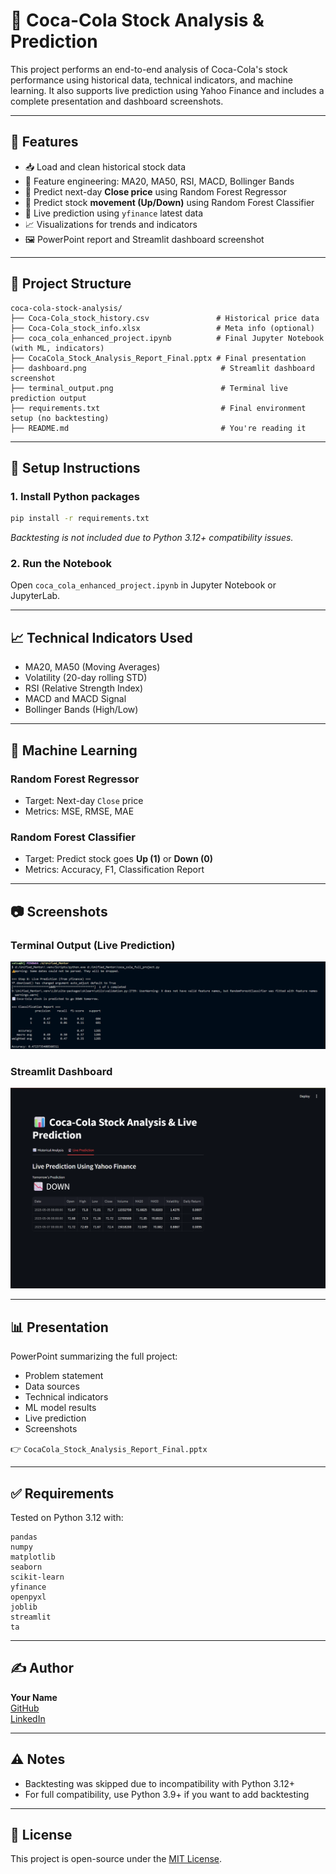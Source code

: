 # 🥤 Coca-Cola Stock Analysis & Prediction

This project performs an end-to-end analysis of Coca-Cola's stock performance using historical data, technical indicators, and machine learning. It also supports live prediction using Yahoo Finance and includes a complete presentation and dashboard screenshots.

---

## 📌 Features

- 📥 Load and clean historical stock data
- 🧠 Feature engineering: MA20, MA50, RSI, MACD, Bollinger Bands
- 🔮 Predict next-day **Close price** using Random Forest Regressor
- 🔁 Predict stock **movement (Up/Down)** using Random Forest Classifier
- 📡 Live prediction using `yfinance` latest data
- 📈 Visualizations for trends and indicators
- 🖼️ PowerPoint report and Streamlit dashboard screenshot

---

## 📁 Project Structure

```
coca-cola-stock-analysis/
├── Coca-Cola_stock_history.csv               # Historical price data
├── Coca-Cola_stock_info.xlsx                 # Meta info (optional)
├── coca_cola_enhanced_project.ipynb          # Final Jupyter Notebook (with ML, indicators)
├── CocaCola_Stock_Analysis_Report_Final.pptx # Final presentation
├── dashboard.png                              # Streamlit dashboard screenshot
├── terminal_output.png                        # Terminal live prediction output
├── requirements.txt                           # Final environment setup (no backtesting)
├── README.md                                  # You're reading it
```

---

## 🧪 Setup Instructions

### 1. Install Python packages

```bash
pip install -r requirements.txt
```

*Backtesting is not included due to Python 3.12+ compatibility issues.*

### 2. Run the Notebook

Open `coca_cola_enhanced_project.ipynb` in Jupyter Notebook or JupyterLab.

---

## 📈 Technical Indicators Used

- MA20, MA50 (Moving Averages)
- Volatility (20-day rolling STD)
- RSI (Relative Strength Index)
- MACD and MACD Signal
- Bollinger Bands (High/Low)

---

## 🔮 Machine Learning

### Random Forest Regressor
- Target: Next-day `Close` price
- Metrics: MSE, RMSE, MAE

### Random Forest Classifier
- Target: Predict stock goes **Up (1)** or **Down (0)**
- Metrics: Accuracy, F1, Classification Report

---

## 📷 Screenshots

### Terminal Output (Live Prediction)
![Terminal Output](./terminal_output.png)

### Streamlit Dashboard
![Dashboard](./dashboard.png)

---

## 📊 Presentation

PowerPoint summarizing the full project:
- Problem statement
- Data sources
- Technical indicators
- ML model results
- Live prediction
- Screenshots

👉 `CocaCola_Stock_Analysis_Report_Final.pptx`

---

## ✅ Requirements

Tested on Python 3.12 with:
```
pandas
numpy
matplotlib
seaborn
scikit-learn
yfinance
openpyxl
joblib
streamlit
ta
```

---

## ✍️ Author

**Your Name**  
[GitHub](https://github.com/vatsalj2005)  
[LinkedIn](https://linkedin.com/in/vatsalj2005)

---

## ⚠️ Notes

- Backtesting was skipped due to incompatibility with Python 3.12+
- For full compatibility, use Python 3.9+ if you want to add backtesting

---

## 📄 License

This project is open-source under the [MIT License](LICENSE).
